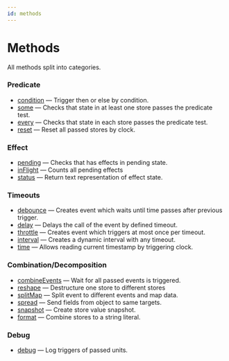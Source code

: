 ```yaml
---
id: methods
---
```


# Methods

All methods split into categories.

### Predicate

- [condition](./condition) — Trigger then or else by condition.
- [some](./some) — Checks that state in at least one store passes the predicate test.
- [every](./every) — Checks that state in each store passes the predicate test.
- [reset](./reset) — Reset all passed stores by clock.

### Effect

- [pending](./pending) — Checks that has effects in pending state.
- [inFlight](./in-flight) — Counts all pending effects
- [status](./status) — Return text representation of effect state.

### Timeouts

- [debounce](./debounce) — Creates event which waits until time passes after previous trigger.
- [delay](./delay) — Delays the call of the event by defined timeout.
- [throttle](./throttle) — Creates event which triggers at most once per timeout.
- [interval](./interval) — Creates a dynamic interval with any timeout.
- [time](./time) — Allows reading current timestamp by triggering clock.

### Combination/Decomposition

- [combineEvents](./combine-events) — Wait for all passed events is triggered.
- [reshape](./reshape) — Destructure one store to different stores
- [splitMap](./split-map) — Split event to different events and map data.
- [spread](./spread) — Send fields from object to same targets.
- [snapshot](./snapshot) — Create store value snapshot.
- [format](./format) — Combine stores to a string literal.

### Debug

- [debug](./debug) — Log triggers of passed units.
